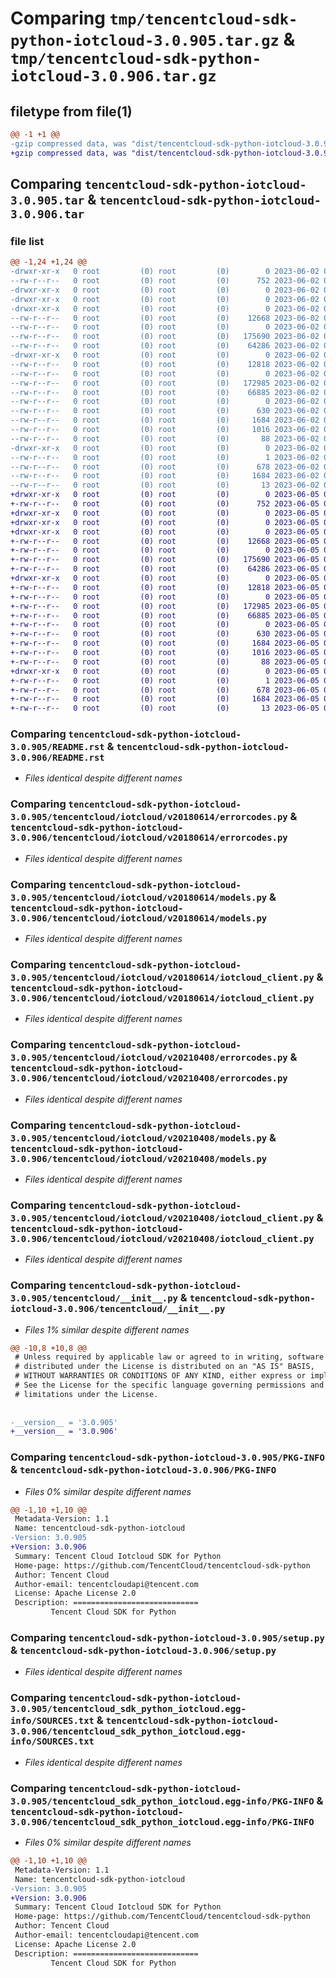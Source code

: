 # Comparing `tmp/tencentcloud-sdk-python-iotcloud-3.0.905.tar.gz` & `tmp/tencentcloud-sdk-python-iotcloud-3.0.906.tar.gz`

## filetype from file(1)

```diff
@@ -1 +1 @@
-gzip compressed data, was "dist/tencentcloud-sdk-python-iotcloud-3.0.905.tar", last modified: Fri Jun  2 00:31:07 2023, max compression
+gzip compressed data, was "dist/tencentcloud-sdk-python-iotcloud-3.0.906.tar", last modified: Mon Jun  5 00:36:33 2023, max compression
```

## Comparing `tencentcloud-sdk-python-iotcloud-3.0.905.tar` & `tencentcloud-sdk-python-iotcloud-3.0.906.tar`

### file list

```diff
@@ -1,24 +1,24 @@
-drwxr-xr-x   0 root         (0) root         (0)        0 2023-06-02 00:31:07.000000 tencentcloud-sdk-python-iotcloud-3.0.905/
--rw-r--r--   0 root         (0) root         (0)      752 2023-06-02 00:31:07.000000 tencentcloud-sdk-python-iotcloud-3.0.905/README.rst
-drwxr-xr-x   0 root         (0) root         (0)        0 2023-06-02 00:31:07.000000 tencentcloud-sdk-python-iotcloud-3.0.905/tencentcloud/
-drwxr-xr-x   0 root         (0) root         (0)        0 2023-06-02 00:31:07.000000 tencentcloud-sdk-python-iotcloud-3.0.905/tencentcloud/iotcloud/
-drwxr-xr-x   0 root         (0) root         (0)        0 2023-06-02 00:31:07.000000 tencentcloud-sdk-python-iotcloud-3.0.905/tencentcloud/iotcloud/v20180614/
--rw-r--r--   0 root         (0) root         (0)    12668 2023-06-02 00:31:07.000000 tencentcloud-sdk-python-iotcloud-3.0.905/tencentcloud/iotcloud/v20180614/errorcodes.py
--rw-r--r--   0 root         (0) root         (0)        0 2023-06-02 00:31:07.000000 tencentcloud-sdk-python-iotcloud-3.0.905/tencentcloud/iotcloud/v20180614/__init__.py
--rw-r--r--   0 root         (0) root         (0)   175690 2023-06-02 00:31:07.000000 tencentcloud-sdk-python-iotcloud-3.0.905/tencentcloud/iotcloud/v20180614/models.py
--rw-r--r--   0 root         (0) root         (0)    64286 2023-06-02 00:31:07.000000 tencentcloud-sdk-python-iotcloud-3.0.905/tencentcloud/iotcloud/v20180614/iotcloud_client.py
-drwxr-xr-x   0 root         (0) root         (0)        0 2023-06-02 00:31:07.000000 tencentcloud-sdk-python-iotcloud-3.0.905/tencentcloud/iotcloud/v20210408/
--rw-r--r--   0 root         (0) root         (0)    12818 2023-06-02 00:31:07.000000 tencentcloud-sdk-python-iotcloud-3.0.905/tencentcloud/iotcloud/v20210408/errorcodes.py
--rw-r--r--   0 root         (0) root         (0)        0 2023-06-02 00:31:07.000000 tencentcloud-sdk-python-iotcloud-3.0.905/tencentcloud/iotcloud/v20210408/__init__.py
--rw-r--r--   0 root         (0) root         (0)   172985 2023-06-02 00:31:07.000000 tencentcloud-sdk-python-iotcloud-3.0.905/tencentcloud/iotcloud/v20210408/models.py
--rw-r--r--   0 root         (0) root         (0)    66885 2023-06-02 00:31:07.000000 tencentcloud-sdk-python-iotcloud-3.0.905/tencentcloud/iotcloud/v20210408/iotcloud_client.py
--rw-r--r--   0 root         (0) root         (0)        0 2023-06-02 00:31:07.000000 tencentcloud-sdk-python-iotcloud-3.0.905/tencentcloud/iotcloud/__init__.py
--rw-r--r--   0 root         (0) root         (0)      630 2023-06-02 00:31:07.000000 tencentcloud-sdk-python-iotcloud-3.0.905/tencentcloud/__init__.py
--rw-r--r--   0 root         (0) root         (0)     1684 2023-06-02 00:31:07.000000 tencentcloud-sdk-python-iotcloud-3.0.905/PKG-INFO
--rw-r--r--   0 root         (0) root         (0)     1016 2023-06-02 00:31:07.000000 tencentcloud-sdk-python-iotcloud-3.0.905/setup.py
--rw-r--r--   0 root         (0) root         (0)       88 2023-06-02 00:31:07.000000 tencentcloud-sdk-python-iotcloud-3.0.905/setup.cfg
-drwxr-xr-x   0 root         (0) root         (0)        0 2023-06-02 00:31:07.000000 tencentcloud-sdk-python-iotcloud-3.0.905/tencentcloud_sdk_python_iotcloud.egg-info/
--rw-r--r--   0 root         (0) root         (0)        1 2023-06-02 00:31:07.000000 tencentcloud-sdk-python-iotcloud-3.0.905/tencentcloud_sdk_python_iotcloud.egg-info/dependency_links.txt
--rw-r--r--   0 root         (0) root         (0)      678 2023-06-02 00:31:07.000000 tencentcloud-sdk-python-iotcloud-3.0.905/tencentcloud_sdk_python_iotcloud.egg-info/SOURCES.txt
--rw-r--r--   0 root         (0) root         (0)     1684 2023-06-02 00:31:07.000000 tencentcloud-sdk-python-iotcloud-3.0.905/tencentcloud_sdk_python_iotcloud.egg-info/PKG-INFO
--rw-r--r--   0 root         (0) root         (0)       13 2023-06-02 00:31:07.000000 tencentcloud-sdk-python-iotcloud-3.0.905/tencentcloud_sdk_python_iotcloud.egg-info/top_level.txt
+drwxr-xr-x   0 root         (0) root         (0)        0 2023-06-05 00:36:33.000000 tencentcloud-sdk-python-iotcloud-3.0.906/
+-rw-r--r--   0 root         (0) root         (0)      752 2023-06-05 00:36:33.000000 tencentcloud-sdk-python-iotcloud-3.0.906/README.rst
+drwxr-xr-x   0 root         (0) root         (0)        0 2023-06-05 00:36:33.000000 tencentcloud-sdk-python-iotcloud-3.0.906/tencentcloud/
+drwxr-xr-x   0 root         (0) root         (0)        0 2023-06-05 00:36:33.000000 tencentcloud-sdk-python-iotcloud-3.0.906/tencentcloud/iotcloud/
+drwxr-xr-x   0 root         (0) root         (0)        0 2023-06-05 00:36:33.000000 tencentcloud-sdk-python-iotcloud-3.0.906/tencentcloud/iotcloud/v20180614/
+-rw-r--r--   0 root         (0) root         (0)    12668 2023-06-05 00:36:33.000000 tencentcloud-sdk-python-iotcloud-3.0.906/tencentcloud/iotcloud/v20180614/errorcodes.py
+-rw-r--r--   0 root         (0) root         (0)        0 2023-06-05 00:36:33.000000 tencentcloud-sdk-python-iotcloud-3.0.906/tencentcloud/iotcloud/v20180614/__init__.py
+-rw-r--r--   0 root         (0) root         (0)   175690 2023-06-05 00:36:33.000000 tencentcloud-sdk-python-iotcloud-3.0.906/tencentcloud/iotcloud/v20180614/models.py
+-rw-r--r--   0 root         (0) root         (0)    64286 2023-06-05 00:36:33.000000 tencentcloud-sdk-python-iotcloud-3.0.906/tencentcloud/iotcloud/v20180614/iotcloud_client.py
+drwxr-xr-x   0 root         (0) root         (0)        0 2023-06-05 00:36:33.000000 tencentcloud-sdk-python-iotcloud-3.0.906/tencentcloud/iotcloud/v20210408/
+-rw-r--r--   0 root         (0) root         (0)    12818 2023-06-05 00:36:33.000000 tencentcloud-sdk-python-iotcloud-3.0.906/tencentcloud/iotcloud/v20210408/errorcodes.py
+-rw-r--r--   0 root         (0) root         (0)        0 2023-06-05 00:36:33.000000 tencentcloud-sdk-python-iotcloud-3.0.906/tencentcloud/iotcloud/v20210408/__init__.py
+-rw-r--r--   0 root         (0) root         (0)   172985 2023-06-05 00:36:33.000000 tencentcloud-sdk-python-iotcloud-3.0.906/tencentcloud/iotcloud/v20210408/models.py
+-rw-r--r--   0 root         (0) root         (0)    66885 2023-06-05 00:36:33.000000 tencentcloud-sdk-python-iotcloud-3.0.906/tencentcloud/iotcloud/v20210408/iotcloud_client.py
+-rw-r--r--   0 root         (0) root         (0)        0 2023-06-05 00:36:33.000000 tencentcloud-sdk-python-iotcloud-3.0.906/tencentcloud/iotcloud/__init__.py
+-rw-r--r--   0 root         (0) root         (0)      630 2023-06-05 00:36:33.000000 tencentcloud-sdk-python-iotcloud-3.0.906/tencentcloud/__init__.py
+-rw-r--r--   0 root         (0) root         (0)     1684 2023-06-05 00:36:33.000000 tencentcloud-sdk-python-iotcloud-3.0.906/PKG-INFO
+-rw-r--r--   0 root         (0) root         (0)     1016 2023-06-05 00:36:33.000000 tencentcloud-sdk-python-iotcloud-3.0.906/setup.py
+-rw-r--r--   0 root         (0) root         (0)       88 2023-06-05 00:36:33.000000 tencentcloud-sdk-python-iotcloud-3.0.906/setup.cfg
+drwxr-xr-x   0 root         (0) root         (0)        0 2023-06-05 00:36:33.000000 tencentcloud-sdk-python-iotcloud-3.0.906/tencentcloud_sdk_python_iotcloud.egg-info/
+-rw-r--r--   0 root         (0) root         (0)        1 2023-06-05 00:36:33.000000 tencentcloud-sdk-python-iotcloud-3.0.906/tencentcloud_sdk_python_iotcloud.egg-info/dependency_links.txt
+-rw-r--r--   0 root         (0) root         (0)      678 2023-06-05 00:36:33.000000 tencentcloud-sdk-python-iotcloud-3.0.906/tencentcloud_sdk_python_iotcloud.egg-info/SOURCES.txt
+-rw-r--r--   0 root         (0) root         (0)     1684 2023-06-05 00:36:33.000000 tencentcloud-sdk-python-iotcloud-3.0.906/tencentcloud_sdk_python_iotcloud.egg-info/PKG-INFO
+-rw-r--r--   0 root         (0) root         (0)       13 2023-06-05 00:36:33.000000 tencentcloud-sdk-python-iotcloud-3.0.906/tencentcloud_sdk_python_iotcloud.egg-info/top_level.txt
```

### Comparing `tencentcloud-sdk-python-iotcloud-3.0.905/README.rst` & `tencentcloud-sdk-python-iotcloud-3.0.906/README.rst`

 * *Files identical despite different names*

### Comparing `tencentcloud-sdk-python-iotcloud-3.0.905/tencentcloud/iotcloud/v20180614/errorcodes.py` & `tencentcloud-sdk-python-iotcloud-3.0.906/tencentcloud/iotcloud/v20180614/errorcodes.py`

 * *Files identical despite different names*

### Comparing `tencentcloud-sdk-python-iotcloud-3.0.905/tencentcloud/iotcloud/v20180614/models.py` & `tencentcloud-sdk-python-iotcloud-3.0.906/tencentcloud/iotcloud/v20180614/models.py`

 * *Files identical despite different names*

### Comparing `tencentcloud-sdk-python-iotcloud-3.0.905/tencentcloud/iotcloud/v20180614/iotcloud_client.py` & `tencentcloud-sdk-python-iotcloud-3.0.906/tencentcloud/iotcloud/v20180614/iotcloud_client.py`

 * *Files identical despite different names*

### Comparing `tencentcloud-sdk-python-iotcloud-3.0.905/tencentcloud/iotcloud/v20210408/errorcodes.py` & `tencentcloud-sdk-python-iotcloud-3.0.906/tencentcloud/iotcloud/v20210408/errorcodes.py`

 * *Files identical despite different names*

### Comparing `tencentcloud-sdk-python-iotcloud-3.0.905/tencentcloud/iotcloud/v20210408/models.py` & `tencentcloud-sdk-python-iotcloud-3.0.906/tencentcloud/iotcloud/v20210408/models.py`

 * *Files identical despite different names*

### Comparing `tencentcloud-sdk-python-iotcloud-3.0.905/tencentcloud/iotcloud/v20210408/iotcloud_client.py` & `tencentcloud-sdk-python-iotcloud-3.0.906/tencentcloud/iotcloud/v20210408/iotcloud_client.py`

 * *Files identical despite different names*

### Comparing `tencentcloud-sdk-python-iotcloud-3.0.905/tencentcloud/__init__.py` & `tencentcloud-sdk-python-iotcloud-3.0.906/tencentcloud/__init__.py`

 * *Files 1% similar despite different names*

```diff
@@ -10,8 +10,8 @@
 # Unless required by applicable law or agreed to in writing, software
 # distributed under the License is distributed on an "AS IS" BASIS,
 # WITHOUT WARRANTIES OR CONDITIONS OF ANY KIND, either express or implied.
 # See the License for the specific language governing permissions and
 # limitations under the License.
 
 
-__version__ = '3.0.905'
+__version__ = '3.0.906'
```

### Comparing `tencentcloud-sdk-python-iotcloud-3.0.905/PKG-INFO` & `tencentcloud-sdk-python-iotcloud-3.0.906/PKG-INFO`

 * *Files 0% similar despite different names*

```diff
@@ -1,10 +1,10 @@
 Metadata-Version: 1.1
 Name: tencentcloud-sdk-python-iotcloud
-Version: 3.0.905
+Version: 3.0.906
 Summary: Tencent Cloud Iotcloud SDK for Python
 Home-page: https://github.com/TencentCloud/tencentcloud-sdk-python
 Author: Tencent Cloud
 Author-email: tencentcloudapi@tencent.com
 License: Apache License 2.0
 Description: ============================
         Tencent Cloud SDK for Python
```

### Comparing `tencentcloud-sdk-python-iotcloud-3.0.905/setup.py` & `tencentcloud-sdk-python-iotcloud-3.0.906/setup.py`

 * *Files identical despite different names*

### Comparing `tencentcloud-sdk-python-iotcloud-3.0.905/tencentcloud_sdk_python_iotcloud.egg-info/SOURCES.txt` & `tencentcloud-sdk-python-iotcloud-3.0.906/tencentcloud_sdk_python_iotcloud.egg-info/SOURCES.txt`

 * *Files identical despite different names*

### Comparing `tencentcloud-sdk-python-iotcloud-3.0.905/tencentcloud_sdk_python_iotcloud.egg-info/PKG-INFO` & `tencentcloud-sdk-python-iotcloud-3.0.906/tencentcloud_sdk_python_iotcloud.egg-info/PKG-INFO`

 * *Files 0% similar despite different names*

```diff
@@ -1,10 +1,10 @@
 Metadata-Version: 1.1
 Name: tencentcloud-sdk-python-iotcloud
-Version: 3.0.905
+Version: 3.0.906
 Summary: Tencent Cloud Iotcloud SDK for Python
 Home-page: https://github.com/TencentCloud/tencentcloud-sdk-python
 Author: Tencent Cloud
 Author-email: tencentcloudapi@tencent.com
 License: Apache License 2.0
 Description: ============================
         Tencent Cloud SDK for Python
```

